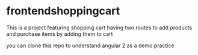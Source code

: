# frontendshoppingcart
This is a project featuring shopping cart  having two routes to add products and purchase items by adding them to cart


you can clone this repo to understand angular 2 as a demo practice
